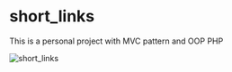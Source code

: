 # short_links

This is a personal project with MVC pattern and OOP PHP

![short_links](https://user-images.githubusercontent.com/17180774/142063098-6d0fce1c-a78c-4d68-b40d-bd816d3f363d.png)

